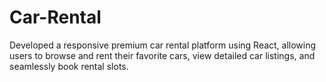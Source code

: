 # Car-Rental

Developed a responsive premium car rental platform using React, allowing users to browse and rent their favorite cars, view detailed car listings, and seamlessly book rental slots.
